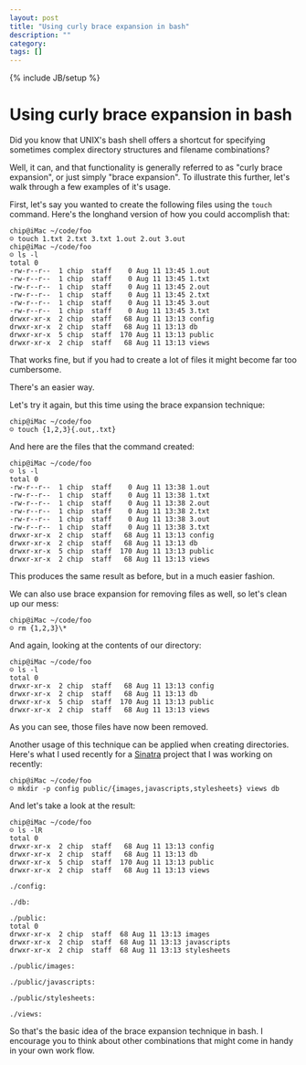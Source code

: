 ```yaml
---
layout: post
title: "Using curly brace expansion in bash"
description: ""
category: 
tags: []
---
```

{% include JB/setup %}

# Using curly brace expansion in bash

Did you know that UNIX's bash shell offers a shortcut for specifying
sometimes complex directory structures and filename combinations?

Well, it can, and that functionality is generally referred to as "curly
brace expansion", or just simply "brace expansion".  To illustrate this
further, let's walk through a few examples of it's usage.

First, let's say you wanted to create the following files using the
`touch` command.  Here's the longhand version of how you could
accomplish that:

    chip@iMac ~/code/foo
    ☺ touch 1.txt 2.txt 3.txt 1.out 2.out 3.out
    chip@iMac ~/code/foo
    ☺ ls -l
    total 0
    -rw-r--r--  1 chip  staff    0 Aug 11 13:45 1.out
    -rw-r--r--  1 chip  staff    0 Aug 11 13:45 1.txt
    -rw-r--r--  1 chip  staff    0 Aug 11 13:45 2.out
    -rw-r--r--  1 chip  staff    0 Aug 11 13:45 2.txt
    -rw-r--r--  1 chip  staff    0 Aug 11 13:45 3.out
    -rw-r--r--  1 chip  staff    0 Aug 11 13:45 3.txt
    drwxr-xr-x  2 chip  staff   68 Aug 11 13:13 config
    drwxr-xr-x  2 chip  staff   68 Aug 11 13:13 db
    drwxr-xr-x  5 chip  staff  170 Aug 11 13:13 public
    drwxr-xr-x  2 chip  staff   68 Aug 11 13:13 views

That works fine, but if you had to create a lot of files it might become
far too cumbersome.

There's an easier way.

Let's try it again, but this time using the brace expansion technique:

    chip@iMac ~/code/foo
    ☺ touch {1,2,3}{.out,.txt}

And here are the files that the command created:

    chip@iMac ~/code/foo
    ☺ ls -l
    total 0
    -rw-r--r--  1 chip  staff    0 Aug 11 13:38 1.out
    -rw-r--r--  1 chip  staff    0 Aug 11 13:38 1.txt
    -rw-r--r--  1 chip  staff    0 Aug 11 13:38 2.out
    -rw-r--r--  1 chip  staff    0 Aug 11 13:38 2.txt
    -rw-r--r--  1 chip  staff    0 Aug 11 13:38 3.out
    -rw-r--r--  1 chip  staff    0 Aug 11 13:38 3.txt
    drwxr-xr-x  2 chip  staff   68 Aug 11 13:13 config
    drwxr-xr-x  2 chip  staff   68 Aug 11 13:13 db
    drwxr-xr-x  5 chip  staff  170 Aug 11 13:13 public
    drwxr-xr-x  2 chip  staff   68 Aug 11 13:13 views

This produces the same result as before, but in a much easier fashion.

We can also use brace expansion for removing files as well, so let's
clean up our mess:

    chip@iMac ~/code/foo
    ☺ rm {1,2,3}\*

And again, looking at the contents of our directory:

    chip@iMac ~/code/foo
    ☺ ls -l
    total 0
    drwxr-xr-x  2 chip  staff   68 Aug 11 13:13 config
    drwxr-xr-x  2 chip  staff   68 Aug 11 13:13 db
    drwxr-xr-x  5 chip  staff  170 Aug 11 13:13 public
    drwxr-xr-x  2 chip  staff   68 Aug 11 13:13 views

As you can see, those files have now been removed.

Another usage of this technique can be applied when creating
directories.  Here's what I used recently for
a [Sinatra](http://sinatrarb.com) project that I was working on
recently:

    chip@iMac ~/code/foo
    ☺ mkdir -p config public/{images,javascripts,stylesheets} views db

And let's take a look at the result:

    chip@iMac ~/code/foo
    ☺ ls -lR
    total 0
    drwxr-xr-x  2 chip  staff   68 Aug 11 13:13 config
    drwxr-xr-x  2 chip  staff   68 Aug 11 13:13 db
    drwxr-xr-x  5 chip  staff  170 Aug 11 13:13 public
    drwxr-xr-x  2 chip  staff   68 Aug 11 13:13 views

    ./config:

    ./db:

    ./public:
    total 0
    drwxr-xr-x  2 chip  staff  68 Aug 11 13:13 images
    drwxr-xr-x  2 chip  staff  68 Aug 11 13:13 javascripts
    drwxr-xr-x  2 chip  staff  68 Aug 11 13:13 stylesheets

    ./public/images:

    ./public/javascripts:

    ./public/stylesheets:

    ./views:

So that's the basic idea of the brace expansion technique in bash.
I encourage you to think about other combinations that might come in
handy in your own work flow.

